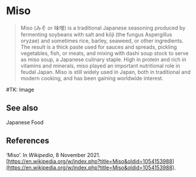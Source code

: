 # Miso
> Miso (みそ or 味噌) is a traditional Japanese seasoning produced by fermenting soybeans with salt and kōji (the fungus Aspergillus oryzae) and sometimes rice, barley, seaweed, or other ingredients. The result is a thick paste used for sauces and spreads, pickling vegetables, fish, or meats, and mixing with dashi soup stock to serve as miso soup, a Japanese culinary staple. High in protein and rich in vitamins and minerals, miso played an important nutritional role in feudal Japan. Miso is still widely used in Japan, both in traditional and modern cooking, and has been gaining worldwide interest.

#TK: Image

## See also
Japanese Food

## References
‘Miso’. In _Wikipedia_, 8 November 2021. [https://en.wikipedia.org/w/index.php?title=Miso&oldid=1054153988](https://en.wikipedia.org/w/index.php?title=Miso&oldid=1054153988).